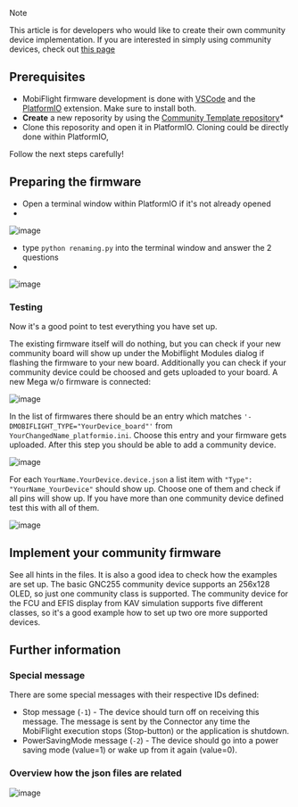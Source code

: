 > [!NOTE]  
> This article is for developers who would like to create their own community device implementation. If you are interested in simply using community devices, check out [this page](https://github.com/MobiFlight/MobiFlight-Connector/wiki/Using-a-pre-build-custom-device)

## Prerequisites
* MobiFlight firmware development is done with [VSCode](https://code.visualstudio.com/) and the [PlatformIO](https://platformio.org) extension. 
Make sure to install both.
* **Create** a new reposority by using the [Community Template repository](https://github.com/MobiFlight/CommunityTemplate)*
* Clone this reposority and open it in PlatformIO. Cloning could be directly done within PlatformIO,

Follow the next steps carefully!

## Preparing the firmware
* Open a terminal window within PlatformIO if it's not already opened
* 
![image](https://github.com/user-attachments/assets/871652b5-eab5-4709-af93-2338cd526e75)
* type `python renaming.py` into the terminal window and answer the 2 questions
* 
![image](https://github.com/user-attachments/assets/af99e0ca-5953-4531-a25d-a857e7d3cf06)


### Testing
Now it's a good point to test everything you have set up.

The existing firmware itself will do nothing, but you can check if your new community board will show up under the Mobiflight Modules dialog if flashing the firmware to your new board. Additionally you can check if your community device could be choosed and gets uploaded to your board.
A new Mega w/o firmware is connected:

![image](https://github.com/MobiFlight/MobiFlight-Connector/assets/3263285/7167ecb9-c254-400c-88be-fc5ef5b103b3)

In the list of firmwares there should be an entry which matches `'-DMOBIFLIGHT_TYPE="YourDevice_board"'` from `YourChangedName_platformio.ini`.
Choose this entry and your firmware gets uploaded.
After this step you should be able to add a community device.

![image](https://github.com/MobiFlight/MobiFlight-Connector/assets/3263285/59f292f7-cbb1-4570-b0be-c5a933958e9e)

For each `YourName.YourDevice.device.json` a list item with `"Type": "YourName_YourDevice"` should show up. Choose one of them and check if all pins will show up. If you have more than one community device defined test this with all of them.

![image](https://github.com/MobiFlight/MobiFlight-Connector/assets/3263285/55d15e50-39ee-4474-a251-61da51754320)


## Implement your community firmware
See all hints in the files. It is also a good idea to check how the examples are set up. The basic GNC255 community device supports an 256x128 OLED, so just one community class is supported. The community device for the FCU and EFIS display from KAV simulation supports five different classes, so it's a good example how to set up two ore more supported devices.

## Further information

### Special message
There are some special messages with their respective IDs defined:
* Stop message (`-1`) - The device should turn off on receiving this message. The message is sent by the Connector any time the MobiFlight execution stops (Stop-button) or the application is shutdown.
* PowerSavingMode message (`-2`) - The device should go into a power saving mode (value=1) or wake up from it again (value=0).

### Overview how the json files are related
![image](https://github.com/MobiFlight/MobiFlight-Connector/assets/3263285/0123829b-27c1-49ad-96d2-30a751da6e25)

